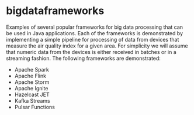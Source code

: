 # bigdataframeworks
Examples of several popular frameworks for big data processing that can be used in Java applications. 
Each of the frameworks is demonstrated by implementing a simple pipeline for processing of data from devices that measure the air quality index for a given area.
For simplicity we will assume that numeric data from the devices is either received in batches or in a streaming fashion. 
The following frameworks are demonstrated:

* Apache Spark
* Apache Flink
* Apache Storm
* Apache Ignite
* Hazelcast JET
* Kafka Streams
* Pulsar Functions
